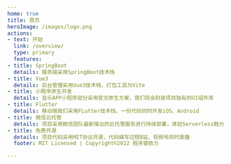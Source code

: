 ```yaml
---
home: true
title: 首页
heroImage: /images/logo.png
actions:
- text: 开始
  link: /overview/
  type: primary
  features:
- title: SpringBoot
  details: 服务端采用SpringBoot技术栈
- title: Vue3
  details: 后台管理采用Vue3技术栈，打包工具为Vite
- title: 小程序原生开发
  details: 音乐APP小程序部分采用官方原生方案，我们将会封装项目独有的UI组件库
- title: Flutter
  details: 移动端我们采用FLutter技术栈，一份代码同时开发iOS、Android
- title: 微信云托管
  details: 项目采用微信团队最新推出的云托管服务进行持续部署，体验Serverless魅力
- title: 免费开源
  details: 项目代码采用MIT协议开源，代码编写过程B站、视频号同时直播
  footer: MIT Licensed | Copyright©2022 程序猿依力

---
```

